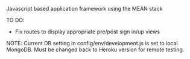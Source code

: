 Javascript based application framework using the MEAN stack 


TO DO:

- Fix routes to display appropriate pre/post sign in/up views

NOTE: Current DB setting in config/env/development.js is set to local MongoDB.
Must be changed back to Heroku version for remote testing.